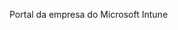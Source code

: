<Token xmlns:xlink="http://www.w3.org/1999/xlink">Portal da empresa do Microsoft Intune</Token>

<!--HONumber=Jul16_HO3-->


